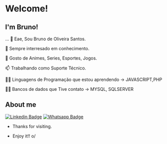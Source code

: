 
# Welcome!
 
## I'm Bruno!
 
… 👋 Eae, Sou Bruno de Oliveira Santos.

👀 Sempre interresado em conhecimento.

💞️ Gosto de Animes, Series, Esportes, Jogos.

📫 Trabalhando como  Suporte Técnico.

👨‍💻 Linguagens de Programação que estou aprendendo -> JAVASCRIPT,PHP

👨‍💻 Bancos de dados que Tive contato -> MYSQL, SQLSERVER                                
 
 
## About me 
[![Linkedin Badge](https://img.shields.io/badge/-LinkedIn-blue?style=flat-square&logo=Linkedin&logoColor=white&link=link_do_seu_perfil_no_linkedin)](https://www.linkedin.com/in/bruno-oliveira-9baa4023a/)
[![Whatsapp Badge](https://img.shields.io/badge/WhatsApp-25D366?style=for-the-badge&logo=whatsapp&logoColor=white)]( https://wa.me/44984520061)
 
- Thanks for visiting. 
 
- Enjoy it!! o/
